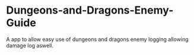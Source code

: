 # Dungeons-and-Dragons-Enemy-Guide
A app to allow easy use of dungeons and dragons enemy logging allowing damage log aswell. 

